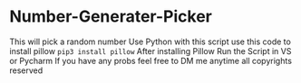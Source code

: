 # Number-Generater-Picker
This will pick a random number 
Use Python with this script
use this code to install pillow `pip3 install pillow`
After installing Pillow
Run the Script in VS or Pycharm
If you have any probs 
feel free to DM me anytime
all copyrights reserved
